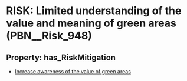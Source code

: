 # RISK: __Limited understanding of the value and meaning of green areas__ (PBN__Risk_948)

## Property: has_RiskMitigation

* [Increase awareness of the value of green areas](PBN__RiskMitigation_1317)

